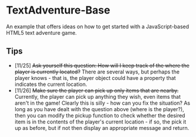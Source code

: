 TextAdventure-Base
=


An example that offers ideas on how to get started with a JavaScript-based HTML5 text adventure game.

Tips
-
* [11/25] ~~Ask yourself this question: How will I keep track of the where the player is currently located?~~ There are several ways, but perhaps the player knows - that is, the player object could have a property that indicates the current location.
* [11/26] ~~Make sure the player can pick up only items that are nearby.~~ Currently, the player can pick up anything they wish, even items that aren't in the game! Clearly this is silly - how can you fix the situation? As long as you have dealt with the question above (where is the player?), then you can modify the pickup function to check whether the desired item is in the contents of the player's current location - if so, the pick it up as before, but if not then display an appropriate message and return.

